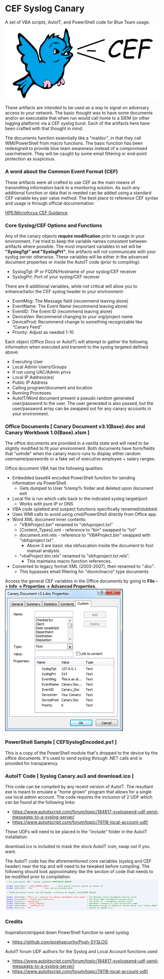 # CEF Syslog Canary
A set of VBA scripts, AutoIT, and PowerShell code for Blue Team usage. ![Canary](https://github.com/nterl0k/CEF-Syslog-Canary/blob/master/Images/blue_canary_cef.png)

These artifacts are intended to be used as a way to signal on adversary access to your network. The basic thought was to have some documents and/or an executable that when run would call home to a SIEM (or other logging platform) via a CEF syslog burst. Each of the artifacts here have been crafted with that thought in mind.

The documents function essentially like a "maldoc", in that they call WMI/PowerShell from macro functions. The basic function has been redesigned to provide blue team awareness instead of a compromised user/network. They will be caught by some email filtering or end-point protection as suspicious.

### A word about the Common Event Format (CEF)

These artifacts were all crafted to use CEF as the main means of transmitting information back to a monitoring solution. As such any additional function or data that is needed can be added using a standard CEF variable key pair value method. The best place to reference CEF syntax and usage is through official documentation

[HPE/Microfocus CEF Guidance](https://community.softwaregrp.com/t5/ArcSight-Connectors/ArcSight-Common-Event-Format-CEF-Implementation-Standard/ta-p/1645557)

### Core Syslog/CEF Options and Functions

Any of the canary objects **require modification** prior to usage in your environment. I've tried to keep the variable names consistent between artifacts where possible. The most important variables to set will be **"SyslogTgt" and "SyslogPrt"**, the artifacts will not communicate with your syslog server otherwise. These variables will be either in the advanced document properties or inside the AutoIT code (prior to compiling):
-	SyslogTgt: IP or FQDN/Hostname of your syslog/CEF receiver 
-	SyslogPrt: Port of your syslog/CEF receiver

There are 6 additional variables, while not critical will allow you to enhance/tailor the CEF syslog header to your environment: 
-	EventMsg: The Message field (recommend leaving alone)
-	EventName: The Event Name (recommend leaving alone)
-	EventID: The Event ID  (recommend leaving alone)
-	DeviceVen: Recommend changing to your org/project name
-	DeviceProd: Recommend change to something recognizable like “Canary Feed”
-	Priority: Adjust as needed 1-10

Each object (Office Docs or AutoIT) will attempt to gather the following information when executed and transmit to the syslog targeted defined above:
- Executing User
- Local Admin Users/Groups
- If run using UAC/Admin privs
- Local IP Address(es)
- Public IP Address
- Calling program/document and location
- Running Processes
- AutoIT/Word document present a pseudo random generated user/password to the user. The user generated is also passed, but the user/password array can be swapped out for any canary accounts in your environment.

### Office Documents [ Canary Document v3.1(Base).doc and Canary Workbook 1.0(Base).xlsm ]

  The office documents are provided in a vanilla state and will need to be slightly modified to fit your environment. Both documents have form/fields that "unhide" when the canary macro runs to display either random username/passwords or a fake set of executive employee + salary ranges. 
  
Office document VBA has the following qualities:
- Embedded base64 encoded PowerShell function for sending information via PowerShell.
  - Gets dumped to User %temp% folder and deleted upon document exit
- Local file is run which calls back to the indicated syslog target/port 
  - Works with pure IP or DNS
- VBA code splatted and suspect functions specifically renamed/stubbed.
- Uses WMI calls to avoid using cmd/PowerShell directly from Office app.
- Word XML document inner contents: 
  - "VBAProject.bin" renamed to "obfuproject.txt"
  - [Content_Types].xml - reference to "bin" swapped to "txt"
  - document.xml.rels - reference to "VBAProject.bin" swapped with "obfuproject.txt".  
    - Above 3 are basic vba obfuscation inside the document to fool manual analysis.
  - "vbaProject.bin.rels" renamed to "obfuproject.txt.rels".
    - This maintains macro function references.      
- Converted to legacy format XML (2003-2007), then renamed to ".doc".
  - This bypasses email filtering for "docm/macro" type documents
  
Access the general CEF variables in the Office documents by going to **File -> Info -> Properties -> Advanced Properties.**
![Props](https://github.com/nterl0k/CEF-Syslog-Canary/blob/master/Images/wordprops.png)


### PowerShell Sample [ CEFSyslogEncoded.ps1 ]

This is a copy of the PowerShell module that's dropped to the device by the office documents. It's used to send syslog through .NET calls and is provided for transparency.

### AutoIT Code [ Syslog Canary.au3 and download.ico ]

This code can be compiled by any recent version of AutoIT. The resultant exe is meant to emulate a "home grown" program that allows for a single use local admin account. The code requires the inclusion of 2 UDF which can be found at the following links:

- https://www.autoitscript.com/forum/topic/184817-syslogsend-udf-send-messages-to-a-syslog-server/
- https://www.autoitscript.com/forum/topic/74118-local-account-udf/

These UDFs will need to be placed in the "include" folder in the AutoIT installation.

download.ico is included to mask the stock AutoIT icon, swap out if you want.

The AutoIT code has the aforementioned core variables (syslog and CEF header) near the top and will need to be tweaked before compiling. The following should look approximately like the section of code that needs to be modified prior to compilation:
![autoit](https://github.com/nterl0k/CEF-Syslog-Canary/blob/master/Images/autoitvars.png)


### Credits
Inspiration/stripped down PowerShell function to send syslog
- https://github.com/poshsecurity/Posh-SYSLOG


AutoIT forum UDF authors for the Syslog and Local Account functions used
- https://www.autoitscript.com/forum/topic/184817-syslogsend-udf-send-messages-to-a-syslog-server/
- https://www.autoitscript.com/forum/topic/74118-local-account-udf/
